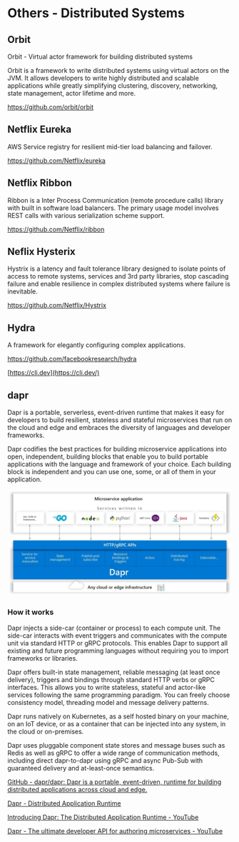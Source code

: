 # Others - Distributed Systems

## Orbit

Orbit - Virtual actor framework for building distributed systems

Orbit is a framework to write distributed systems using virtual actors on the JVM. It allows developers to write highly distributed and scalable applications while greatly simplifying clustering, discovery, networking, state management, actor lifetime and more.

https://github.com/orbit/orbit

## Netflix Eureka

AWS Service registry for resilient mid-tier load balancing and failover.

https://github.com/Netflix/eureka

## Netflix Ribbon

Ribbon is a Inter Process Communication (remote procedure calls) library with built in software load balancers. The primary usage model involves REST calls with various serialization scheme support.

https://github.com/Netflix/ribbon

## Neflix Hysterix

Hystrix is a latency and fault tolerance library designed to isolate points of access to remote systems, services and 3rd party libraries, stop cascading failure and enable resilience in complex distributed systems where failure is inevitable.

https://github.com/Netflix/Hystrix

## Hydra

A framework for elegantly configuring complex applications.

https://github.com/facebookresearch/hydra

[https://cli.dev](https://cli.dev/)

## dapr

Dapr is a portable, serverless, event-driven runtime that makes it easy for developers to build resilient, stateless and stateful microservices that run on the cloud and edge and embraces the diversity of languages and developer frameworks.

Dapr codifies the best practices for building microservice applications into open, independent, building blocks that enable you to build portable applications with the language and framework of your choice. Each building block is independent and you can use one, some, or all of them in your application.

![image](../../media/Technologies-Others-Others-Distributed-Systems-image1.jpg)

### How it works

Dapr injects a side-car (container or process) to each compute unit. The side-car interacts with event triggers and communicates with the compute unit via standard HTTP or gRPC protocols. This enables Dapr to support all existing and future programming languages without requiring you to import frameworks or libraries.

Dapr offers built-in state management, reliable messaging (at least once delivery), triggers and bindings through standard HTTP verbs or gRPC interfaces. This allows you to write stateless, stateful and actor-like services following the same programming paradigm. You can freely choose consistency model, threading model and message delivery patterns.

Dapr runs natively on Kubernetes, as a self hosted binary on your machine, on an IoT device, or as a container that can be injected into any system, in the cloud or on-premises.

Dapr uses pluggable component state stores and message buses such as Redis as well as gRPC to offer a wide range of communication methods, including direct dapr-to-dapr using gRPC and async Pub-Sub with guaranteed delivery and at-least-once semantics.

[GitHub - dapr/dapr: Dapr is a portable, event-driven, runtime for building distributed applications across cloud and edge.](https://github.com/dapr/dapr)

[Dapr - Distributed Application Runtime](https://dapr.io/)

[Introducing Dapr: The Distributed Application Runtime - YouTube](https://www.youtube.com/watch?v=9o9iDAgYBA8&ab_channel=Dapr)

[Dapr - The ultimate developer API for authoring microservices - YouTube](https://www.youtube.com/watch?v=mBgQBMhboyU)
